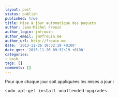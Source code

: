 ```yaml
---
layout: post
status: publish
published: true
title: Mise à jour automatique des paquets
author: Jean-Michel Frouin
author_login: jmfrouin
author_email: jm@frouin.me
author_url: http://frouin.me
date: '2013-11-26 10:32:19 +0100'
date_gmt: '2013-11-26 09:32:19 +0100'
categories:
- bash
tags: []
comments: []
---
```

<p>Pour que chaque jour soit appliquées les mises a jour :</p>
<pre class="brush:shell">sudo apt-get install unattended-upgrades</pre>
<!-- Matomo -->
<script type="text/javascript">
  var _paq = window._paq || [];
  /* tracker methods like "setCustomDimension" should be called before "trackPageView" */
  _paq.push(['trackPageView']);
  _paq.push(['enableLinkTracking']);
  (function() {
    var u="//stats.frouin.me/";
    _paq.push(['setTrackerUrl', u+'matomo.php']);
    _paq.push(['setSiteId', '1']);
    var d=document, g=d.createElement('script'), s=d.getElementsByTagName('script')[0];
    g.type='text/javascript'; g.async=true; g.defer=true; g.src=u+'matomo.js'; s.parentNode.insertBefore(g,s);
  })();
</script>
<!-- End Matomo Code -->
